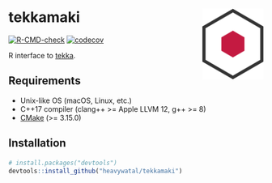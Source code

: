 # tekkamaki <img src="man/figures/logo.svg" align="right" height=140/>

[![R-CMD-check](https://github.com/heavywatal/rigraphlite/actions/workflows/R-CMD-check.yaml/badge.svg)](https://github.com/heavywatal/rigraphlite/actions/workflows/R-CMD-check.yaml)
[![codecov](https://codecov.io/gh/heavywatal/tekkamaki/graph/badge.svg?token=IRpj1vyfrZ)](https://codecov.io/gh/heavywatal/tekkamaki)

R interface to [tekka](https://github.com/heavywatal/tekka).

## Requirements

- Unix-like OS (macOS, Linux, etc.)
- C++17 compiler (clang++ >= Apple LLVM 12, g++ >= 8)
- [CMake](https://cmake.org/) (>= 3.15.0)

## Installation

```r
# install.packages("devtools")
devtools::install_github("heavywatal/tekkamaki")
```
